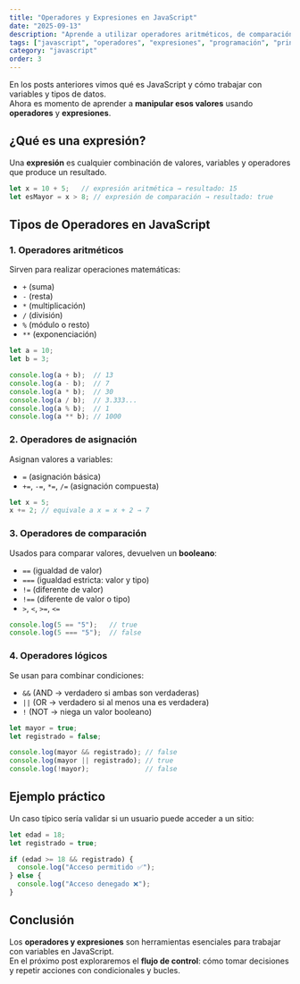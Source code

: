 ```yaml
---
title: "Operadores y Expresiones en JavaScript"
date: "2025-09-13"
description: "Aprende a utilizar operadores aritméticos, de comparación, lógicos y de asignación en JavaScript, así como a combinar valores en expresiones."
tags: ["javascript", "operadores", "expresiones", "programación", "principiantes"]
category: "javascript"
order: 3
---
```


En los posts anteriores vimos qué es JavaScript y cómo trabajar con variables y tipos de datos.  
Ahora es momento de aprender a **manipular esos valores** usando **operadores** y **expresiones**.

## ¿Qué es una expresión?
Una **expresión** es cualquier combinación de valores, variables y operadores que produce un resultado.

```js
let x = 10 + 5;   // expresión aritmética → resultado: 15
let esMayor = x > 8; // expresión de comparación → resultado: true
```

## Tipos de Operadores en JavaScript

### 1. Operadores aritméticos
Sirven para realizar operaciones matemáticas:

- `+` (suma)  
- `-` (resta)  
- `*` (multiplicación)  
- `/` (división)  
- `%` (módulo o resto)  
- `**` (exponenciación)  

```js
let a = 10;
let b = 3;

console.log(a + b);  // 13
console.log(a - b);  // 7
console.log(a * b);  // 30
console.log(a / b);  // 3.333...
console.log(a % b);  // 1
console.log(a ** b); // 1000
```

### 2. Operadores de asignación
Asignan valores a variables:

- `=` (asignación básica)  
- `+=`, `-=`, `*=`, `/=` (asignación compuesta)  

```js
let x = 5;
x += 2; // equivale a x = x + 2 → 7
```

### 3. Operadores de comparación
Usados para comparar valores, devuelven un **booleano**:

- `==` (igualdad de valor)  
- `===` (igualdad estricta: valor y tipo)  
- `!=` (diferente de valor)  
- `!==` (diferente de valor o tipo)  
- `>`, `<`, `>=`, `<=`  

```js
console.log(5 == "5");   // true
console.log(5 === "5");  // false
```

### 4. Operadores lógicos
Se usan para combinar condiciones:

- `&&` (AND → verdadero si ambas son verdaderas)  
- `||` (OR → verdadero si al menos una es verdadera)  
- `!` (NOT → niega un valor booleano)  

```js
let mayor = true;
let registrado = false;

console.log(mayor && registrado); // false
console.log(mayor || registrado); // true
console.log(!mayor);              // false
```

## Ejemplo práctico
Un caso típico sería validar si un usuario puede acceder a un sitio:

```js
let edad = 18;
let registrado = true;

if (edad >= 18 && registrado) {
  console.log("Acceso permitido ✅");
} else {
  console.log("Acceso denegado ❌");
}
```

## Conclusión
Los **operadores y expresiones** son herramientas esenciales para trabajar con variables en JavaScript.  
En el próximo post exploraremos el **flujo de control**: cómo tomar decisiones y repetir acciones con condicionales y bucles.
